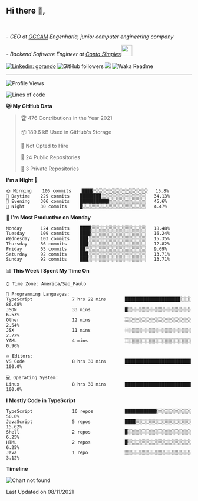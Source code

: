 <h2>Hi there  👋,</h2> </br>

<p><em>- CEO at <a href="https://occamengenharia.com/">OCCAM</a> Engenharia, junior computer engineering company
</em></p>

<p><em>- Backend Software Engineer at <a href="https://contasimples.com">Conta Simples</a><img src="https://media.giphy.com/media/WUlplcMpOCEmTGBtBW/giphy.gif" width="30"> 
</em></p>

[![Linkedin: gprando](https://img.shields.io/badge/-gprando-blue?style=flat-square&logo=Linkedin&logoColor=white&link=https://www.linkedin.com/in/gprando/)](https://www.linkedin.com/in/gprando)
![GitHub followers](https://img.shields.io/github/followers/gprando?label=Follow&style=social)
![](https://visitor-badge.glitch.me/badge?page_id=gprando.gprando)
![Waka Readme](https://github.com/gprando/gprando/workflows/Waka%20Readme/badge.svg)

---
<!--START_SECTION:waka-->
![Profile Views](http://img.shields.io/badge/Profile%20Views-4-blue)

![Lines of code](https://img.shields.io/badge/From%20Hello%20World%20I%27ve%20Written-276009%20lines%20of%20code-blue)

**🐱 My GitHub Data** 

> 🏆 476 Contributions in the Year 2021
 > 
> 📦 189.6 kB Used in GitHub's Storage 
 > 
> 🚫 Not Opted to Hire
 > 
> 📜 24 Public Repositories 
 > 
> 🔑 3 Private Repositories  
 > 
**I'm a Night 🦉** 

```text
🌞 Morning    106 commits    ████░░░░░░░░░░░░░░░░░░░░░   15.8% 
🌆 Daytime    229 commits    ████████░░░░░░░░░░░░░░░░░   34.13% 
🌃 Evening    306 commits    ███████████░░░░░░░░░░░░░░   45.6% 
🌙 Night      30 commits     █░░░░░░░░░░░░░░░░░░░░░░░░   4.47%

```
📅 **I'm Most Productive on Monday** 

```text
Monday       124 commits    ████░░░░░░░░░░░░░░░░░░░░░   18.48% 
Tuesday      109 commits    ████░░░░░░░░░░░░░░░░░░░░░   16.24% 
Wednesday    103 commits    ███░░░░░░░░░░░░░░░░░░░░░░   15.35% 
Thursday     86 commits     ███░░░░░░░░░░░░░░░░░░░░░░   12.82% 
Friday       65 commits     ██░░░░░░░░░░░░░░░░░░░░░░░   9.69% 
Saturday     92 commits     ███░░░░░░░░░░░░░░░░░░░░░░   13.71% 
Sunday       92 commits     ███░░░░░░░░░░░░░░░░░░░░░░   13.71%

```


📊 **This Week I Spent My Time On** 

```text
⌚︎ Time Zone: America/Sao_Paulo

💬 Programming Languages: 
TypeScript               7 hrs 22 mins       █████████████████████░░░░   86.68% 
JSON                     33 mins             █░░░░░░░░░░░░░░░░░░░░░░░░   6.53% 
Other                    12 mins             ░░░░░░░░░░░░░░░░░░░░░░░░░   2.54% 
JSX                      11 mins             ░░░░░░░░░░░░░░░░░░░░░░░░░   2.22% 
YAML                     4 mins              ░░░░░░░░░░░░░░░░░░░░░░░░░   0.96%

🔥 Editors: 
VS Code                  8 hrs 30 mins       █████████████████████████   100.0%

💻 Operating System: 
Linux                    8 hrs 30 mins       █████████████████████████   100.0%

```

**I Mostly Code in TypeScript** 

```text
TypeScript               16 repos            ████████████░░░░░░░░░░░░░   50.0% 
JavaScript               5 repos             ████░░░░░░░░░░░░░░░░░░░░░   15.62% 
Shell                    2 repos             █░░░░░░░░░░░░░░░░░░░░░░░░   6.25% 
HTML                     2 repos             █░░░░░░░░░░░░░░░░░░░░░░░░   6.25% 
Java                     1 repo              ░░░░░░░░░░░░░░░░░░░░░░░░░   3.12%

```


**Timeline**

![Chart not found](https://raw.githubusercontent.com/gprando/gprando/master/charts/bar_graph.png) 


 Last Updated on 08/11/2021
<!--END_SECTION:waka-->